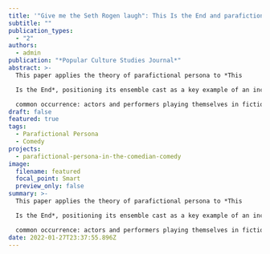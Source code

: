 ```yaml
---
title: '"Give me the Seth Rogen laugh": This Is the End and parafictional persona'
subtitle: ""
publication_types:
  - "2"
authors:
  - admin
publication: "*Popular Culture Studies Journal*"
abstract: >-
  This paper applies the theory of parafictional persona to *This

  Is the End*, positioning its ensemble cast as a key example of an increasingly

  common occurrence: actors and performers playing themselves in fictional media.
draft: false
featured: true
tags:
  - Parafictional Persona
  - Comedy
projects:
  - parafictional-persona-in-the-comedian-comedy
image:
  filename: featured
  focal_point: Smart
  preview_only: false
summary: >-
  This paper applies the theory of parafictional persona to *This

  Is the End*, positioning its ensemble cast as a key example of an increasingly

  common occurrence: actors and performers playing themselves in fictional media.
date: 2022-01-27T23:37:55.896Z
---
```

